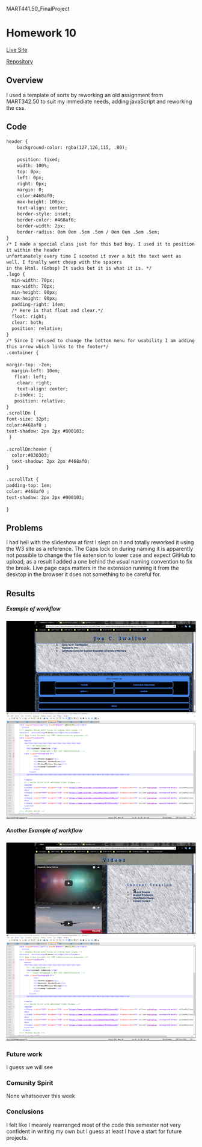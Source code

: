 MART441.50_FinalProject


# Homework 10

[Live Site](https://jonswallow.github.io/441-work/HW-10)

[Repository](https://github.com/JonSwallow/441-work/tree/master/HW-10)

## Overview
I used a template of sorts by reworking an old assignment from MART342.50 to suit my immediate needs, adding javaScript and reworking the css.


## Code
```
header {
    background-color: rgba(127,126,115, .80);

    position: fixed;
    width: 100%;
    top: 0px;
    left: 0px;
    right: 0px;
    margin: 0;
    color:#468af0;
    max-height: 100px;
    text-align: center;
    border-style: inset;
    border-color: #468af0;
    border-width: 2px;
    border-radius: 0em 0em .5em .5em / 0em 0em .5em .5em;
}
/* I made a special class just for this bad boy. I used it to position it within the header
unfortunately every time I scooted it over a bit the text went as well. I finally went cheap with the spacers
in the Html. (&nbsp) It sucks but it is what it is. */
.logo {
  min-width: 70px;
  max-width: 70px;
  min-height: 90px;
  max-height: 90px;
  padding-right: 14em;
  /* Here is that float and clear.*/
  float: right;
  clear: both;
  position: relative;
}
/* Since I refused to change the bottom menu for usability I am adding this arrow which links to the footer*/
.container {

margin-top: -2em;
  margin-left: 10em;
   float: left;
    clear: right;
    text-align: center;
   z-index: 1;
   position: relative;
}
.scrollDn {
font-size: 32pt;
color:#468af0 ;
text-shadow: 2px 2px #000103;
 }

.scrollDn:hover {
  color:#030303;
  text-shadow: 2px 2px #468af0;
}

.scrollTxt {
padding-top: 1em;
color: #468af0 ;
text-shadow: 2px 2px #000103;

}
```

## Problems
I had hell with the slideshow at first I slept on it and totally reworked it using the W3 site as a reference.
The Caps lock on during naming it is apparently not possible to change the file extension to lower case and expect GitHub to upload, as 
a result I added a one behind the usual naming convention to fix the break. Live page caps matters in the extension running it from the desktop in the 
browser it does not something to be careful for. 

## Results
##### Example of workflow
![Screen1](images/result1.png)

##### Another Example of workflow
![Screen2](images/result.png)

### Future work
I guess we will see 

### Comunity Spirit
None whatsoever this week

### Conclusions
I felt like I mearely rearranged most of the code this semester not very confident in writing my own but I guess at least I have a start for future projects.